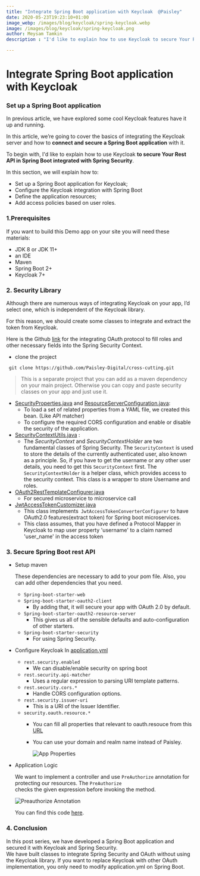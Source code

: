 ```yaml
---
title: "Integrate Spring Boot application with Keycloak  @Paisley"
date: 2020-05-23T19:23:10+01:00
image_webp: /images/blog/keycloak/spring-keycloak.webp
image: /images/blog/keycloak/spring-keycloak.png
author: Meysam Tamkin
description : "I'd like to explain how to use Keycloak to secure Your Rest API in Spring Boot, Spring Security."

---
```

# Integrate Spring Boot application with Keycloak 

### Set up a Spring Boot application 

In previous article, we have explored some cool Keycloak features have it up and running.

In this article, we’re going to cover the basics of integrating the Keycloak server and how to **connect and secure a Spring Boot application** with it.

To begin with, I'd like to explain how to use Keycloak **to secure Your Rest API in Spring Boot integrated with Spring Security**.

In this section, we will explain how to:

*   Set up a Spring Boot application for Keycloak;
*   Configure the Keycloak integration with Spring Boot
*   Define the application resources;
*   Add access policies based on user roles.

### **1.Prerequisites**

If you want to build this Demo app on your site you will need these materials:
*   JDK 8 or JDK 11+
*   an IDE
*   Maven
*   Spring Boot 2+
*   Keycloak 7+


### **2. Security Library**

Although there are numerous ways of integrating Keycloak on your app, I’d select one, which is independent of the Keycloak library.

For this reason, we should create some classes to integrate and extract the token from Keycloak.

Here is the Github [link](https://github.com/Paisley-Digital/cross-cutting) for the integrating OAuth protocol to fill roles and other necessary fields into the Spring Security Context.

   * clone the project

```shell script
 git clone https://github.com/Paisley-Digital/cross-cutting.git
```


> This is a separate project that you can add as a maven dependency on your main project. Otherwise you can copy and paste security classes on your app and just use it.


*   [SecurityProperties.java](https://github.com/Paisley-Digital/cross-cutting/blob/master/src/main/java/digital/paisley/security/SecurityProperties.java) and [ResourceServerConfiguration.java](https://github.com/Paisley-Digital/cross-cutting/blob/master/src/main/java/digital/paisley/security/ResourceServerConfiguration.java):
    *   To load a set of related properties from a YAML file, we created this bean. (Like API matcher)
    *   To configure the required CORS configuration and enable or disable the security of the application.
*   [SecurityContextUtils.java](https://github.com/Paisley-Digital/cross-cutting/blob/master/src/main/java/digital/paisley/security/SecurityContextUtils.java) :
    *   The  *SecurityContext* and  *SecurityContextHolder* are two fundamental classes of Spring Security. The `SecurityContext` is used to store the details of the currently authenticated user, also known as a principle. So, if you have to get the username or any other user details, you need to get this `SecurityContext` first. The `SecurityContextHolder` is a helper class, which provides access to the security context. This class is a wrapper to store Username and roles.
*   [OAuth2RestTemplateConfigurer.java](https://github.com/Paisley-Digital/cross-cutting/blob/master/src/main/java/digital/paisley/security/OAuth2RestTemplateConfigurer.java)
    *   For secured microservice to microservice call
*   [JwtAccessTokenCustomizer.java](https://github.com/Paisley-Digital/cross-cutting/blob/master/src/main/java/digital/paisley/security/JwtAccessTokenCustomizer.java)
    *   This class implements` JwtAccessTokenConverterConfigurer` to have OAuth2.0 features(extract token) for Spring boot microservices.
    *   This class assumes, that you have defined a Protocol Mapper in Keycloak to map user property 'username' to a claim named 'user_name' in the access token


### **3. Secure Spring Boot rest API**

*   Setup maven 

    These dependencies are necessary to add to your pom file. Also, you can add other dependencies that you need.

    *   `Spring-boot-starter-web`
    *   `Spring-boot-starter-oauth2-client`
        *   By adding that, it will secure your app with OAuth 2.0 by default.
    *   `Spring-boot-starter-oauth2-resource-server`
        *   This gives us all of the sensible defaults and auto-configuration of other starters.
    *   `Spring-boot-starter-security` 
        *   For using Spring Security.
        
*   Configure Keycloak In [application.yml](https://github.com/Paisley-Digital/embryo/blob/master/src/main/resources/application.yml)
    *   `rest.security.enabled`
        *   We can disable/enable security on spring boot
    *   `rest.security.api-matcher `
        *   Uses a regular expression to parsing URI template patterns.
    *   `rest.security.cors.*`
        *   Handle CORS configuration options.
    *   `rest.security.issuer-uri `
        *   This is a URI of the Issuer Identifier.
    *   `security.oauth.resource.* `
        *   You can fill all properties that relevant to oauth.resouce from this [URL](https://paisley.digital:8443/auth/realms/paisley/.well-known/openid-configuration) 
        *   You can use your domain and realm name instead of Paisley.

            ![App Properties](/images/blog/keycloak/application-yml.png#blogpost)


*  Application Logic

    We want to implement a controller and use `PreAuthorize` annotation for protecting our resources. The <code>PreAuthorize<strong> </strong></code>checks the given expression before invoking the method.

      ![Preauthorize Annotation](/images/blog/keycloak/preauthorize.png#blogpost)

    You can find this code [here](https://github.com/Paisley-Digital/embryo/blob/master/src/main/java/digital/paisley/embryo/controllers/ApiController.java).


### **4. Conclusion**

   In this post series, we have developed a Spring Boot application and secured it with Keycloak and Spring Security.  
   We have built classes to integrate Spring Security and OAuth without using the Keycloak library. 
   If you want to replace Keycloak with other OAuth implementation, you only need to modify application.yml on Spring Boot.
